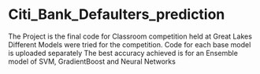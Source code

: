 # Citi_Bank_Defaulters_prediction
The Project is the final code for Classroom competition held at Great Lakes 
Different Models were tried for the competition. Code for each base model is uploaded separately
The best accuracy achieved is for an Ensemble model of SVM, GradientBoost and Neural Networks
